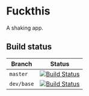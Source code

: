 # Fuckthis
A shaking app.

## Build status

| Branch    |  Status  |
|-----------|----------|
| `master`  | [![Build Status](https://travis-ci.com/fuckthisgroupe/fuckthis.svg?branch=master)](https://travis-ci.com/fuckthisgroupe/fuckthis) |
| `dev/base` | [![Build Status](https://travis-ci.com/fuckthisgroupe/fuckthis.svg?branch=dev%2Fbase)](https://travis-ci.com/fuckthisgroupe/fuckthis) |

